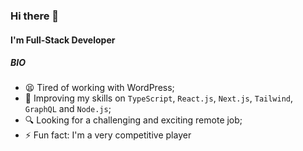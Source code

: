### Hi there 👋

#### I'm Full-Stack Developer

##### BIO

- 😫 Tired of working with WordPress;
- 🚀 Improving my skills on `TypeScript`, `React.js`, `Next.js`, `Tailwind`, `GraphQL` and `Node.js`;
- 🔍 Looking for a challenging and exciting remote job;
- ⚡️ Fun fact: I'm a very competitive player
